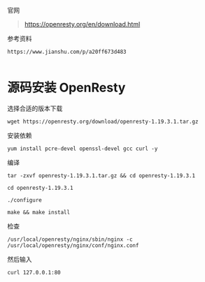 
官网
> https://openresty.org/en/download.html

参考资料
```
https://www.jianshu.com/p/a20ff673d483


```

# 源码安装 OpenResty

选择合适的版本下载
```
wget https://openresty.org/download/openresty-1.19.3.1.tar.gz
```

安装依赖
```
yum install pcre-devel openssl-devel gcc curl -y
```

编译
```
tar -zxvf openresty-1.19.3.1.tar.gz && cd openresty-1.19.3.1

cd openresty-1.19.3.1

./configure

make && make install
```

检查
```
/usr/local/openresty/nginx/sbin/nginx -c /usr/local/openresty/nginx/conf/nginx.conf
```
然后输入
```
curl 127.0.0.1:80
```


























